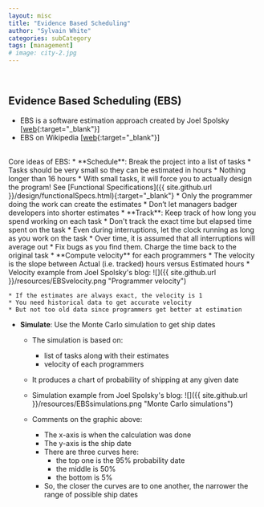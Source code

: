 ```yaml
---
layout: misc
title: "Evidence Based Scheduling"
author: "Sylvain White"
categories: subCategory
tags: [management]
# image: city-2.jpg
---
```

<br/>

## Evidence Based Scheduling (EBS)

* EBS is a software estimation approach created by Joel Spolsky [[web](https://www.joelonsoftware.com/2007/10/26/evidence-based-scheduling/){:target="_blank"}]
* EBS on Wikipedia [[web](https://en.wikipedia.org/wiki/Evidence-based_scheduling){:target="_blank"}]

<br/>
Core ideas of EBS:
* **Schedule**: Break the project into a list of tasks
    * Tasks should be very small so they can be estimated in hours 
    * Nothing longer than 16 hours
    * With small tasks, it will force you to actually design the program! See [Functional Specifications]({{ site.github.url }}/design/functionalSpecs.html){:target="_blank"}
    * Only the programmer doing the work can create the estimates
    * Don’t let managers badger developers into shorter estimates
* **Track**: Keep track of how long you spend working on each task
    * Don't track the exact time but elapsed time spent on the task
    * Even during interruptions, let the clock running as long as you work on the task
    * Over time, it is assumed that all interruptions will average out
    * Fix bugs as you find them. Charge the time back to the original task
* **Compute velocity** for each programmers
    * The velocity is the slope between Actual (i.e. tracked) hours versus Estimated hours
    * Velocity example from Joel Spolsky's blog:
    ![]({{ site.github.url }}/resources/EBSvelocity.png "Programmer velocity")

    * If the estimates are always exact, the velocity is 1
    * You need historical data to get accurate velocity
    * But not too old data since programmers get better at estimation 

* **Simulate**: Use the Monte Carlo simulation to get ship dates
    * The simulation is based on:
        * list of tasks along with their estimates
        * velocity of each programmers
    * It produces a chart of probability of shipping at any given date
    * Simulation example from Joel Spolsky's blog:
    ![]({{ site.github.url }}/resources/EBSsimulations.png "Monte Carlo simulations")

    * Comments on the graphic above:
        * The x-axis is when the calculation was done
        * The y-axis is the ship date
        * There are three curves here: 
            * the top one is the 95% probability date
            * the middle is 50%
            * the bottom is 5%
        * So, the closer the curves are to one another, the narrower the range of possible ship dates